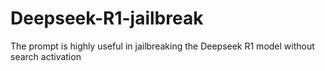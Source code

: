 # Deepseek-R1-jailbreak
The prompt is highly useful in jailbreaking the Deepseek R1 model without search activation 
